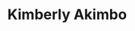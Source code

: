 ---
title: Kimberly Akimbo
poster: kimberly-akimbo.jpg
description: David Lindsay-Abaire and Jeanine Tesori's musical adaptation of the acclaimed play of the same name arrives on Broadway.
theater: Booth Theatre
original_preview: '2022-10-12'
original_opening: '2022-11-10'
preview: '2022-10-12'
opening: '2022-11-10'
tonyaward: false
criticspick: true
tags: 
  - Musical
  - Off Broadway
trailer: 'https://www.youtube.com/watch?v=Zsm9roEaNT8'
website: 'https://kimberlyakimbothemusical.com'
tickets:
  - highlight: true
    info: https://rush.telecharge.com/
    title: $45 Lottery
    type: digitalLottery
  - highlight: false
    info: https://www.telecharge.com/Broadway/Kimberly-Akimbo
    title: $89+ Tickets
    type: regular
---